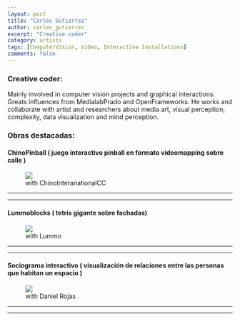 ```yaml
---
layout: post
title: "Carles Gutierrez"
author: carles_gutierrez
excerpt: "Creative coder"
category: artists
tags: [ComputerVision, Video, Interactive Installations]
comments: false
---
```


### Creative coder: 
Mainly involved in computer vision projects and graphical interactions. Greats influences from MedialabPrado and OpenFrameworks. He works and collaborate with artist and researchers about media art, visual perception, complexity, data visualization and mind perception.

### Obras destacadas: 

#### ChinoPinball ( juego interactivo pinball en formato videomapping sobre calle )
<figure class="first">
	<img src="https://farm8.staticflickr.com/7548/16330507045_db4dbaef1b_z.jpg">
	<figcaption>with ChinoInteranationalCC</figcaption>
</figure>

---
***

#### Lummoblocks ( tetris gigante sobre fachadas)
<figure class="second">
	<img src="https://farm9.staticflickr.com/8677/15412680174_af9c97a2a2_z.jpg">
	<figcaption>with Lummo</figcaption>
</figure>

---
***

#### Sociograma interactivo ( visualización de relaciones entre las personas que habitan un espacio )
<figure class="third">
	<img src="https://farm8.staticflickr.com/7564/16142865578_1f47f9deba_z.jpg">
	<figcaption>with Daniel Rojas</figcaption>
</figure>

---
***

